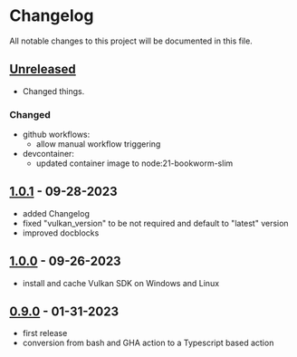 # Changelog

All notable changes to this project will be documented in this file.

## [Unreleased]

- Changed things.

### Changed

- github workflows:
  - allow manual workflow triggering
- devcontainer:
  - updated container image to node:21-bookworm-slim

## [1.0.1] - 09-28-2023

- added Changelog
- fixed "vulkan_version" to be not required and default to "latest" version
- improved docblocks

## [1.0.0] - 09-26-2023

- install and cache Vulkan SDK on Windows and Linux

## [0.9.0] - 01-31-2023

- first release
- conversion from bash and GHA action to a Typescript based action

<!-- Section for Reference Links -->

[Unreleased]: https://github.com/jakoch/install-vulkan-sdk-action/compare/v1.0.1...HEAD
[1.0.1]: https://github.com/jakoch/install-vulkan-sdk-action/compare/v1.0.0...v1.0.1
[1.0.0]: https://github.com/jakoch/install-vulkan-sdk-action/compare/v0.9.0...v1.0.0
[0.9.0]: https://github.com/jakoch/install-vulkan-sdk-action/releases/tag/v0.9.0
